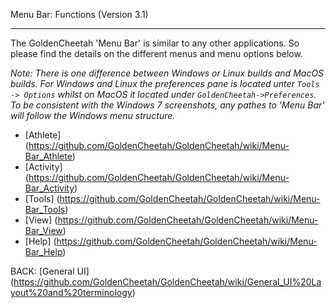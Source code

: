 Menu Bar: Functions (Version 3.1)
***

The GoldenCheetah 'Menu Bar' is similar to any other applications. So please find the details on the different menus and menu options below.

_Note: There is one difference between Windows or Linux builds and MacOS builds. For Windows and Linux the preferences pane is located unter `Tools -> Options` whilst on MacOS it located under `GoldenCheetah->Preferences`. To be consistent with the Windows 7 screenshots, any pathes to 'Menu Bar' will follow the Windows menu structure._

* [Athlete] (https://github.com/GoldenCheetah/GoldenCheetah/wiki/Menu-Bar_Athlete)
* [Activity] (https://github.com/GoldenCheetah/GoldenCheetah/wiki/Menu-Bar_Activity)
* [Tools] (https://github.com/GoldenCheetah/GoldenCheetah/wiki/Menu-Bar_Tools)
* [View] (https://github.com/GoldenCheetah/GoldenCheetah/wiki/Menu-Bar_View)
* [Help] (https://github.com/GoldenCheetah/GoldenCheetah/wiki/Menu-Bar_Help)

BACK: [General UI] (https://github.com/GoldenCheetah/GoldenCheetah/wiki/General_UI%20Layout%20and%20terminology)


